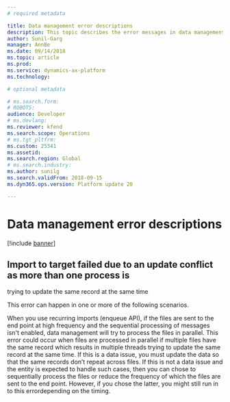 ```yaml
---
# required metadata

title: Data management error descriptions
description: This topic describes the error messages in data management
author: Sunil-Garg
manager: AnnBe
ms.date: 09/14/2018
ms.topic: article
ms.prod: 
ms.service: dynamics-ax-platform
ms.technology: 

# optional metadata

# ms.search.form: 
# ROBOTS: 
audience: Developer
# ms.devlang: 
ms.reviewer: kfend
ms.search.scope: Operations
# ms.tgt_pltfrm: 
ms.custom: 25341
ms.assetid: 
ms.search.region: Global
# ms.search.industry: 
ms.author: sunilg
ms.search.validFrom: 2018-09-15
ms.dyn365.ops.version: Platform update 20

---
```


# Data management error descriptions

[!include [banner](../includes/banner.md)]

## Import to target failed due to an update conflict as more than one process is
trying to update the same record at the same time

This error can happen in one or more of the following scenarios.

When you use recurring imports (enqueue API), if the files are sent to the end point at high frequency and the sequential processing of messages isn't enabled, data management will try to process the files in parallel. This error could occur when files are processed in parallel if multiple files have the same record which results in multiple threads trying to update the same record at the same time. If this is a data issue, you must update the data so that the same records don’t repeat across files. If this is not a data issue and the entity is expected to handle such cases, then you can chose to sequentially process the files or reduce the frequency of which the files are sent to the end point. However, if you chose the latter, you might still run in to this errordepending on the timing.
